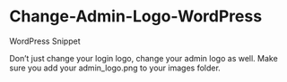 # Change-Admin-Logo-WordPress
WordPress  Snippet

Don’t just change your login logo, change your admin logo as well. Make sure you add your admin_logo.png to your images folder.
